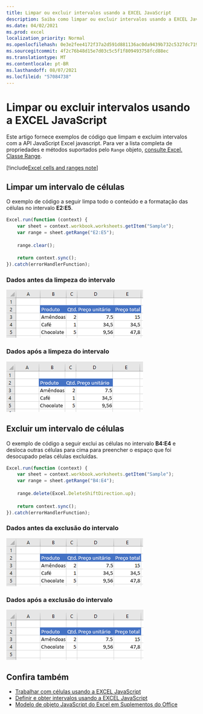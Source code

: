 ```yaml
---
title: Limpar ou excluir intervalos usando a EXCEL JavaScript
description: Saiba como limpar ou excluir intervalos usando a EXCEL JavaScript.
ms.date: 04/02/2021
ms.prod: excel
localization_priority: Normal
ms.openlocfilehash: 0e3e2fee4172f37a2d591d881136ac0da9439b732c5327dc7191613e595d67ab
ms.sourcegitcommit: 4f2c76b48d15e7d03c5c5f1f809493758fcd88ec
ms.translationtype: MT
ms.contentlocale: pt-BR
ms.lasthandoff: 08/07/2021
ms.locfileid: "57084738"
---
```

# <a name="clear-or-delete-ranges-using-the-excel-javascript-api"></a>Limpar ou excluir intervalos usando a EXCEL JavaScript

Este artigo fornece exemplos de código que limpam e excluim intervalos com a API JavaScript Excel javascript. Para ver a lista completa de propriedades e métodos suportados pelo `Range` objeto, [consulte Excel. Classe Range](/javascript/api/excel/excel.range).

[!include[Excel cells and ranges note](../includes/note-excel-cells-and-ranges.md)]

## <a name="clear-a-range-of-cells"></a>Limpar um intervalo de células

O exemplo de código a seguir limpa todo o conteúdo e a formatação das células no intervalo **E2:E5**.  

```js
Excel.run(function (context) {
    var sheet = context.workbook.worksheets.getItem("Sample");
    var range = sheet.getRange("E2:E5");

    range.clear();

    return context.sync();
}).catch(errorHandlerFunction);
```

### <a name="data-before-range-is-cleared"></a>Dados antes da limpeza do intervalo

![Dados em Excel antes que o intervalo seja limpo.](../images/excel-ranges-start.png)

### <a name="data-after-range-is-cleared"></a>Dados após a limpeza do intervalo

![Os dados Excel depois que o intervalo for limpo.](../images/excel-ranges-after-clear.png)

## <a name="delete-a-range-of-cells"></a>Excluir um intervalo de células

O exemplo de código a seguir exclui as células no intervalo **B4:E4** e desloca outras células para cima para preencher o espaço que foi desocupado pelas células excluídas.

```js
Excel.run(function (context) {
    var sheet = context.workbook.worksheets.getItem("Sample");
    var range = sheet.getRange("B4:E4");

    range.delete(Excel.DeleteShiftDirection.up);

    return context.sync();
}).catch(errorHandlerFunction);
```

### <a name="data-before-range-is-deleted"></a>Dados antes da exclusão do intervalo

![Dados em Excel antes que o intervalo seja excluído.](../images/excel-ranges-start.png)

### <a name="data-after-range-is-deleted"></a>Dados após a exclusão do intervalo

![Dados no Excel após o intervalo ser excluído.](../images/excel-ranges-after-delete.png)


## <a name="see-also"></a>Confira também

- [Trabalhar com células usando a EXCEL JavaScript](excel-add-ins-cells.md)
- [Definir e obter intervalos usando a EXCEL JavaScript](excel-add-ins-ranges-set-get.md)
- [Modelo de objeto JavaScript do Excel em Suplementos do Office](excel-add-ins-core-concepts.md)
